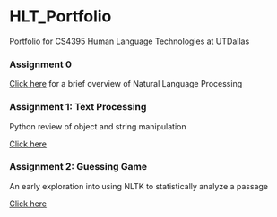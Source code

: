 # HLT_Portfolio
Portfolio for CS4395 Human Language Technologies at UTDallas

### Assignment 0
[Click here](Assignment0/CS4395.001_A0_blim.pdf) for a brief overview of Natural Language Processing

### Assignment 1: Text Processing
Python review of object and string manipulation

[Click here](https://github.com/BrendanL72/HLT_Portfolio/tree/main/Assignment1)

### Assignment 2: Guessing Game
An early exploration into using NLTK to statistically analyze a passage

[Click here](https://github.com/BrendanL72/HLT_Portfolio/tree/main/Assignment2)
